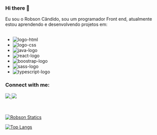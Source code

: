### Hi there 👋

Eu sou o Robson Cândido, sou um programador Front end, atualmente estou aprendendo e desenvolvendo projetos em: 
<br>
<br>
  - <img src="https://img.shields.io/badge/HTML5-E34F26?style=for-the-badge&logo=html5&logoColor=white" alt="logo-html" />
  - <img src="https://img.shields.io/badge/CSS3-1572B6?style=for-the-badge&logo=css3&logoColor=white" alt="logo-css" />
  - <img src="https://img.shields.io/badge/JavaScript-323330?style=for-the-badge&logo=javascript&logoColor=F7DF1E" alt="java-logo" />
  - <img src="https://img.shields.io/badge/React-20232A?style=for-the-badge&logo=react&logoColor=61DAFB" alt="react-logo" />
  - <img src="https://img.shields.io/badge/Bootstrap-563D7C?style=for-the-badge&logo=bootstrap&logoColor=white" alt="boostrap-logo" />
  - <img src="https://img.shields.io/badge/Sass-CC6699?style=for-the-badge&logo=sass&logoColor=white" alt="sass-logo" />
  - <img src="https://img.shields.io/badge/TypeScript-007ACC?style=for-the-badge&logo=typescript&logoColor=white" alt="typescript-logo" />

### Connect with me:
<a href="https://www.facebook.com/robson.silva.9484/">
<img src="https://img.shields.io/badge/Facebook-1877F2?style=for-the-badge&logo=facebook&logoColor=white" />
</a>
<a href="https://www.instagram.com/roobx21/">
<img src="https://img.shields.io/badge/Instagram-E4405F?style=for-the-badge&logo=instagram&logoColor=white" />
</a>
<br>
<br>
<br>

[![Robson Statics](https://github-readme-stats.vercel.app/api?username=Robx33)](https://github.com/anuraghazra/github-readme-stats)


[![Top Langs](https://github-readme-stats.vercel.app/api/top-langs/?username=Robx33)](https://github.com/anuraghazra/github-readme-stats)

<!--
**Robx33/Robx33** is a ✨ _special_ ✨ repository because its `README.md` (this file) appears on your GitHub profile.

Here are some ideas to get you started:

- 🔭 I’m currently working on ...
- 🌱 I’m currently learning ...
- 👯 I’m looking to collaborate on ...
- 🤔 I’m looking for help with ...
- 💬 Ask me about ...
- 📫 How to reach me: ...
- 😄 Pronouns: ...
- ⚡ Fun fact: ...
-->
